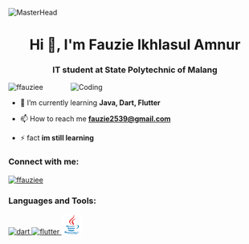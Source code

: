 ![MasterHead](https://media2.giphy.com/headers/GitHub/w8ZJLtJbmuph.gif)
<h1 align="center">Hi 👋, I'm Fauzie Ikhlasul Amnur</h1>
<h3 align="center">IT student at State Polytechnic of Malang</h3>
<img align="right" alt="Coding" width="380" src="https://media1.giphy.com/media/v1.Y2lkPTc5MGI3NjExeXJta2txNGFmeGY0bW42OTFxMWJ0Y2pnZXBxZ21kNnY4enA1cjdtbSZlcD12MV9pbnRlcm5hbF9naWZfYnlfaWQmY3Q9Zw/bGgsc5mWoryfgKBx1u/giphy.gif")

<p align="left"> <img src="https://komarev.com/ghpvc/?username=ffauziee&label=Profile%20views&color=0e75b6&style=flat" alt="ffauziee" /> </p>

- 🌱 I’m currently learning **Java, Dart, Flutter**

- 📫 How to reach me **fauzie2539@gmail.com**

- ⚡ fact **im still learning**

<h3 align="left">Connect with me:</h3>
<p align="left">
<a href="https://instagram.com/ffauziee" target="blank"><img align="center" src="https://raw.githubusercontent.com/rahuldkjain/github-profile-readme-generator/master/src/images/icons/Social/instagram.svg" alt="ffauziee" height="30" width="40" /></a>
</p>

<h3 align="left">Languages and Tools:</h3>
<p align="left"> <a href="https://dart.dev" target="_blank" rel="noreferrer"> <img src="https://www.vectorlogo.zone/logos/dartlang/dartlang-icon.svg" alt="dart" width="40" height="40"/> </a> <a href="https://flutter.dev" target="_blank" rel="noreferrer"> <img src="https://www.vectorlogo.zone/logos/flutterio/flutterio-icon.svg" alt="flutter" width="40" height="40"/> </a> <a href="https://www.java.com" target="_blank" rel="noreferrer"> <img src="https://raw.githubusercontent.com/devicons/devicon/master/icons/java/java-original.svg" alt="java" width="40" height="40"/> </a> </p>

